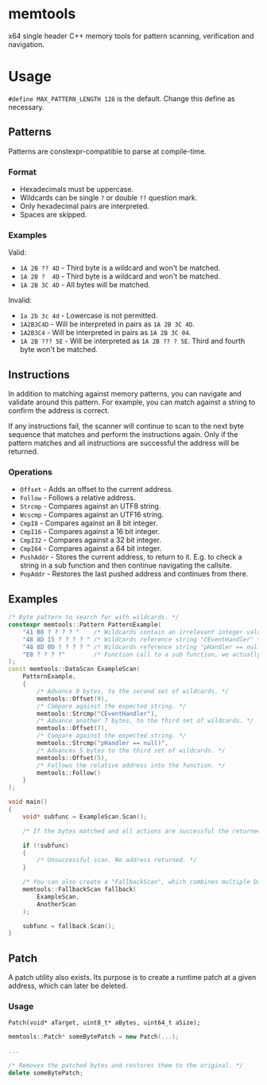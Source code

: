 # memtools
x64 single header C++ memory tools for pattern scanning, verification and navigation.

# Usage
`#define MAX_PATTERN_LENGTH 128` is the default. Change this define as necessary.

## Patterns
Patterns are constexpr-compatible to parse at compile-time.

### Format
- Hexadecimals must be uppercase.
- Wildcards can be single `?` or double `??` question mark.
- Only hexadecimal pairs are interpreted.
- Spaces are skipped.

### Examples
Valid:
- `1A 2B ?? 4D` - Third byte is a wildcard and won't be matched.
- `1A 2B ?  4D` - Third byte is a wildcard and won't be matched.
- `1A 2B 3C 4D` - All bytes will be matched.

Invalid:
- `1a 2b 3c 4d` - Lowercase is not permitted.
- `1A2B3C4D` - Will be interpreted in pairs as `1A 2B 3C 4D`.
- `1A2B3C4` - Will be interpreted in pairs as `1A 2B 3C 04`.
- `1A 2B ??? 5E` - Will be interpreted as `1A 2B ?? ? 5E`. Third and fourth byte won't be matched.

## Instructions
In addition to matching against memory patterns, you can navigate and validate around this pattern. For example, you can match against a string to confirm the address is correct.

If any instructions fail, the scanner will continue to scan to the next byte sequence that matches and perform the instructions again.
Only if the pattern matches and all instructions are successful the address will be returned.

### Operations
- `Offset` - Adds an offset to the current address.
- `Follow` - Follows a relative address.
- `Strcmp` - Compares against an UTF8 string.
- `Wcscmp` - Compares against an UTF16 string.
- `CmpI8` - Compares against an 8 bit integer.
- `CmpI16` - Compares against a 16 bit integer.
- `CmpI32` - Compares against a 32 bit integer.
- `CmpI64` - Compares against a 64 bit integer.
- `PushAddr` - Stores the current address, to return to it. E.g. to check a string in a sub function and then continue navigating the callsite.
- `PopAddr` - Restores the last pushed address and continues from there.

## Examples

```cpp
/* Byte pattern to search for with wildcards. */
constexpr memtools::Pattern PatternExample(
	"41 B8 ? ? ? ? "    /* Wildcards contain an irrelevant integer value, that changes often. */
	"48 8D 15 ? ? ? ? " /* Wildcards reference string "CEventHandler" */
	"48 8D 0D ? ? ? ? " /* Wildcards reference string "pHandler == null" */
	"E8 ? ? ? ?"        /* Function call to a sub function, we actually want a pointer to. */
);
const memtools::DataScan ExampleScan(
	PatternExample,
	{
		/* Advance 9 bytes, to the second set of wildcards. */
		memtools::Offset(9),
		/* Compare against the expected string. */
		memtools::Strcmp("CEventHandler"),
		/* Advance another 7 bytes, to the third set of wildcards. */
		memtools::Offset(7),
		/* Compare against the expected string. */
		memtools::Strcmp("pHandler == null)",
		/* Advances 5 bytes to the third set of wildcards. */
		memtools::Offset(5),
		/* Follows the relative address into the function. */
		memtools::Follow()
	}
);

void main()
{
	void* subfunc = ExampleScan.Scan();

	/* If the bytes matched and all actions are successful the returned pointer should be in the function called at E8 ? ? ? ?. */

	if (!subfunc)
	{
		/* Unsuccessful scan. No address returned. */
	}

	/* You can also create a "FallbackScan", which combines multiple DataScans. */
	memtools::FallbackScan fallback(
		ExampleScan,
		AnotherScan
	);

	subfunc = fallback.Scan();
}
```

## Patch
A patch utility also exists. Its purpose is to create a runtime patch at a given address, which can later be deleted.

### Usage
`Patch(void* aTarget, uint8_t* aBytes, uint64_t aSize);`
```cpp
memtools::Patch* someBytePatch = new Patch(...);

...

/* Removes the patched bytes and restores them to the original. */
delete someBytePatch;
```